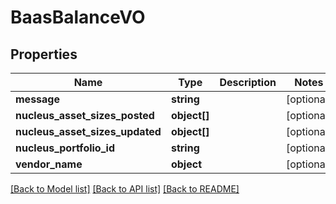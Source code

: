 # BaasBalanceVO

## Properties
Name | Type | Description | Notes
------------ | ------------- | ------------- | -------------
**message** | **string** |  | [optional] 
**nucleus_asset_sizes_posted** | **object[]** |  | [optional] 
**nucleus_asset_sizes_updated** | **object[]** |  | [optional] 
**nucleus_portfolio_id** | **string** |  | [optional] 
**vendor_name** | **object** |  | [optional] 

[[Back to Model list]](../README.md#documentation-for-models) [[Back to API list]](../README.md#documentation-for-api-endpoints) [[Back to README]](../README.md)


